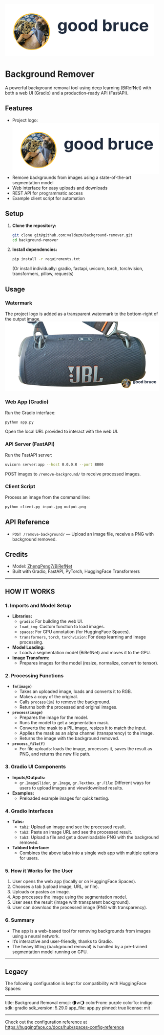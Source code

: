 ![Project Logo](logo-t.png)

# Background Remover

A powerful background removal tool using deep learning (BiRefNet) with both a web UI (Gradio) and a production-ready API (FastAPI).

## Features

- Project logo: ![logo-t.png](logo-t.png)
- Remove backgrounds from images using a state-of-the-art segmentation model
- Web interface for easy uploads and downloads
- REST API for programmatic access
- Example client script for automation

## Setup

1. **Clone the repository:**
   ```bash
   git clone git@github.com:valdezm/background-remover.git
   cd background-remover
   ```
2. **Install dependencies:**
   ```bash
   pip install -r requirements.txt
   ```
   (Or install individually: gradio, fastapi, uvicorn, torch, torchvision, transformers, pillow, requests)

## Usage

### Watermark

The project logo is added as a transparent watermark to the bottom-right of the output image.
![Example Output](example.png)

### Web App (Gradio)

Run the Gradio interface:

```bash
python app.py
```

Open the local URL provided to interact with the web UI.

### API Server (FastAPI)

Run the FastAPI server:

```bash
uvicorn server:app --host 0.0.0.0 --port 8000
```

POST images to `/remove-background/` to receive processed images.

### Client Script

Process an image from the command line:

```bash
python client.py input.jpg output.png
```

## API Reference

- `POST /remove-background/` — Upload an image file, receive a PNG with background removed.

## Credits

- Model: [ZhengPeng7/BiRefNet](https://huggingface.co/ZhengPeng7/BiRefNet)
- Built with Gradio, FastAPI, PyTorch, HuggingFace Transformers

---

## HOW IT WORKS

### 1. Imports and Model Setup

- **Libraries:**
  - `gradio`: For building the web UI.
  - `load_img`: Custom function to load images.
  - `spaces`: For GPU annotation (for HuggingFace Spaces).
  - `transformers`, `torch`, `torchvision`: For deep learning and image processing.
- **Model Loading:**
  - Loads a segmentation model (BiRefNet) and moves it to the GPU.
- **Image Transform:**
  - Prepares images for the model (resize, normalize, convert to tensor).

### 2. Processing Functions

- **`fn(image)`**
  - Takes an uploaded image, loads and converts it to RGB.
  - Makes a copy of the original.
  - Calls `process(im)` to remove the background.
  - Returns both the processed and original images.
- **`process(image)`**
  - Prepares the image for the model.
  - Runs the model to get a segmentation mask.
  - Converts the mask to a PIL image, resizes it to match the input.
  - Applies the mask as an alpha channel (transparency) to the image.
  - Returns the image with the background removed.
- **`process_file(f)`**
  - For file uploads: loads the image, processes it, saves the result as PNG, and returns the new file path.

### 3. Gradio UI Components

- **Inputs/Outputs:**
  - `gr.ImageSlider`, `gr.Image`, `gr.Textbox`, `gr.File`: Different ways for users to upload images and view/download results.
- **Examples:**
  - Preloaded example images for quick testing.

### 4. Gradio Interfaces

- **Tabs:**
  - `tab1`: Upload an image and see the processed result.
  - `tab2`: Paste an image URL and see the processed result.
  - `tab3`: Upload a file and get a downloadable PNG with the background removed.
- **Tabbed Interface:**
  - Combines the above tabs into a single web app with multiple options for users.

### 5. How it Works for the User

1. User opens the web app (locally or on HuggingFace Spaces).
2. Chooses a tab (upload image, URL, or file).
3. Uploads or pastes an image.
4. App processes the image using the segmentation model.
5. User sees the result (image with transparent background).
6. User can download the processed image (PNG with transparency).

### 6. Summary

- The app is a web-based tool for removing backgrounds from images using a neural network.
- It’s interactive and user-friendly, thanks to Gradio.
- The heavy lifting (background removal) is handled by a pre-trained segmentation model running on GPU.

---

## Legacy

The following configuration is kept for compatibility with HuggingFace Spaces:

---

title: Background Removal
emoji: 🌘w🌖
colorFrom: purple
colorTo: indigo
sdk: gradio
sdk_version: 5.29.0
app_file: app.py
pinned: true
license: mit

---

Check out the configuration reference at https://huggingface.co/docs/hub/spaces-config-reference
